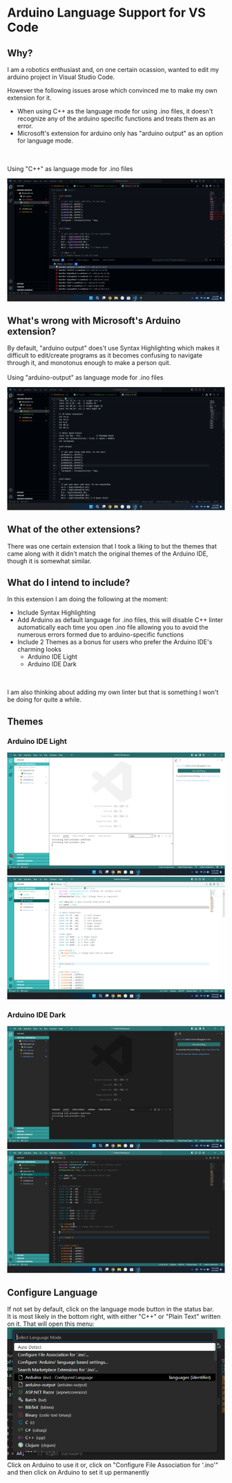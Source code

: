 # Arduino Language Support for VS Code
## Why?
I am a robotics enthusiast and, on one certain ocassion, wanted to edit my arduino project in Visual Studio Code.

However the following issues arose which convinced me to make my own extension for it.
- When using C++ as the language mode for using .ino files, it doesn't recognize any of the arduino specific functions and treats them as an error.
- Microsoft's extension for arduino only has "arduino output" as an option for language mode. 
<br>
<br>
Using "C++" as language mode for .ino files

![.ino with C++](/images/screenshots/Screenshot(7).png)

## What's wrong with Microsoft's Arduino extension?
By default, "arduino output" does't use Syntax Highlighting which makes it difficult to edit/create programs as it becomes confusing to navigate through it, and monotonus enough to make a person quit.
<br>
<br>
Using "arduino-output" as language mode for .ino files

![.ino with arduino-output](/images/screenshots/Screenshot(8).png)

## What of the other extensions?
There was one certain extension that I took a liking to but the themes that came along with it didn't match the original themes of the Arduino IDE, though it is somewhat similar.

## What do I intend to include?
In this extension I am doing the following at the moment:
- Include Syntax Highlighting
- Add Arduino as default language for .ino files, this will disable C++ linter automatically each time you open .ino file allowing you to avoid the numerous errors formed due to arduino-specific functions
- Include 2 Themes as a bonus for users who prefer the Arduino IDE's charming looks
    - Arduino IDE Light
    - Arduino IDE Dark
<br>
<br>
I am also thinking about adding my own linter but that is something I won't be doing for quite a while.

## Themes
### Arduino IDE Light
![Homepage](/images/screenshots/Screenshot(4).png)
![Editor](/images/screenshots/Screenshot(2).png)
### Arduino IDE Dark
![Homepage](/images/screenshots/Screenshot(5).png)
![Editor](/images/screenshots/Screenshot(1).png)

## Configure Language
If not set by default, click on the language mode button in the status bar.<br> It is most likely in the bottom right, with either "C++" or "Plain Text" written on it.
That will open this menu:<br>
![Language Mode Menu](/images/screenshots/Screenshot(6).png)<br>
Click on Arduino to use it or, click on "Configure File Association for '.ino'" and then click on Arduino to set it up permanently